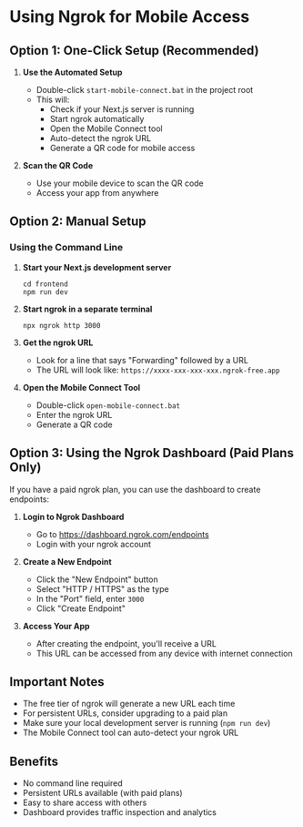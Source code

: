 # Using Ngrok for Mobile Access

## Option 1: One-Click Setup (Recommended)

1. **Use the Automated Setup**
   - Double-click `start-mobile-connect.bat` in the project root
   - This will:
     - Check if your Next.js server is running
     - Start ngrok automatically
     - Open the Mobile Connect tool
     - Auto-detect the ngrok URL
     - Generate a QR code for mobile access

2. **Scan the QR Code**
   - Use your mobile device to scan the QR code
   - Access your app from anywhere

## Option 2: Manual Setup

### Using the Command Line

1. **Start your Next.js development server**
   ```
   cd frontend
   npm run dev
   ```

2. **Start ngrok in a separate terminal**
   ```
   npx ngrok http 3000
   ```

3. **Get the ngrok URL**
   - Look for a line that says "Forwarding" followed by a URL
   - The URL will look like: `https://xxxx-xxx-xxx-xxx.ngrok-free.app`

4. **Open the Mobile Connect Tool**
   - Double-click `open-mobile-connect.bat`
   - Enter the ngrok URL
   - Generate a QR code

## Option 3: Using the Ngrok Dashboard (Paid Plans Only)

If you have a paid ngrok plan, you can use the dashboard to create endpoints:

1. **Login to Ngrok Dashboard**
   - Go to https://dashboard.ngrok.com/endpoints
   - Login with your ngrok account

2. **Create a New Endpoint**
   - Click the "New Endpoint" button
   - Select "HTTP / HTTPS" as the type
   - In the "Port" field, enter `3000`
   - Click "Create Endpoint"

3. **Access Your App**
   - After creating the endpoint, you'll receive a URL
   - This URL can be accessed from any device with internet connection

## Important Notes

- The free tier of ngrok will generate a new URL each time
- For persistent URLs, consider upgrading to a paid plan
- Make sure your local development server is running (`npm run dev`)
- The Mobile Connect tool can auto-detect your ngrok URL

## Benefits
- No command line required
- Persistent URLs available (with paid plans)
- Easy to share access with others
- Dashboard provides traffic inspection and analytics 